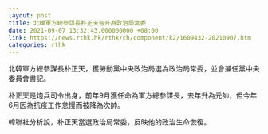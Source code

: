 ```yaml
---
layout: post
title: 北韓軍方總參謀長朴正天晉升為政治局常委
date: 2021-09-07 13:32:43.000000000 +08:00
link: https://news.rthk.hk/rthk/ch/component/k2/1609432-20210907.htm
categories: rthk
---
```


北韓軍方總參謀長朴正天，獲勞動黨中央政治局選為政治局常委，並會兼任黨中央委員會書記。

朴正天是炮兵司令出身，前年9月獲任命為軍方總參謀長，去年升為元帥，但今年6月因為抗疫工作怠慢而被降為次帥。

韓聯社分析說，朴正天當選政治局常委，反映他的政治生命恢復。
